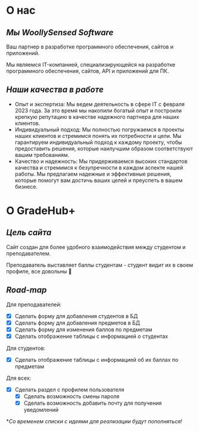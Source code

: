 # О нас
## ***Мы WoollySensed Software***
Ваш партнер в разработке программного обеспечения, сайтов и приложений. 

Мы являемся IT-компанией, специализирующейся на разработке программного обеспечения, сайтов, API и приложений для ПК.

## ***Наши качества в работе***
- Опыт и экспертиза: Мы ведем деятельность в сфере IT с февраля 2023 года.
За это время мы накопили богатый опыт и построили крепкую репутацию в качестве надежного партнера для наших клиентов.
- Индивидуальный подход: Мы полностью погружаемся в проекты наших клиентов и стремимся понять их потребности и цели.
Мы гарантируем индивидуальный подход к каждому проекту, чтобы предоставить решения, которые наилучшим образом соответствуют вашим требованиям.
- Качество и надежность: Мы придерживаемся высоких стандартов качества и стремимся к безупречности в каждом аспекте нашей работы.
Мы предлагаем надежные и эффективные решения, которые помогут вам достичь ваших целей и преуспеть в вашем бизнесе.

# О GradeHub+
## ***Цель сайта***
Сайт создан для более удобного взаимодействия между студентом и преподавателем.

Преподаватель выставляет баллы студентам - студент видит их в своем профиле, все довольны 🙂


## ***Road-map***

Для преподавателей:
- [x] Сделать форму для добавления студентов в БД
- [x] Сделать форму для добавления предметов в БД
- [x] Сделать форму для изменения баллов по предметам
- [x] Сделать отображение таблицы с информацией о студентах

Для студентов:
- [x] Сделать отображение таблицы с информацией об их баллах по предметам 

Для всех:
- [x] Сделать раздел с профилем пользователя
	- [x] Сделать возможность смены пароля
 	- [x] Сделать возможность добавить почту для получения уведомлений

\**Со временем списки с идеями для реализации будут пополняться!*
